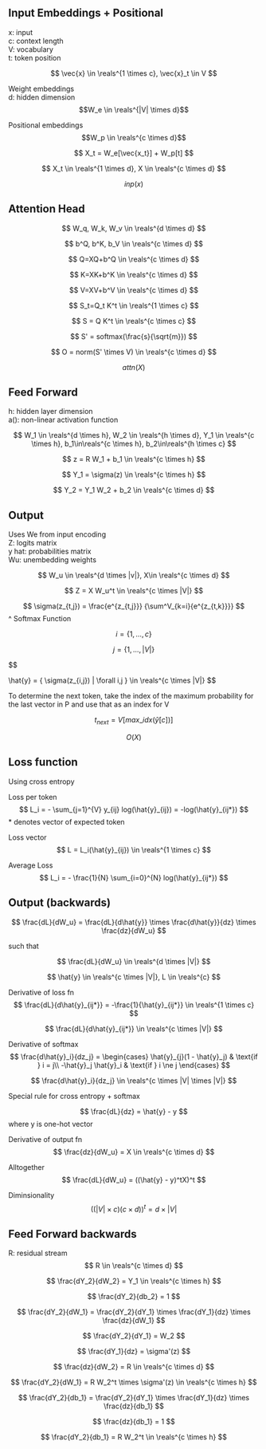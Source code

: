 ## Input Embeddings + Positional

x: input  
c: context length  
V: vocabulary  
t: token position

$$
\vec{x} \in \reals^{1 \times c},
\vec{x}_t \in V
$$


Weight embeddings  
d: hidden dimension
$$W_e \in \reals^{|V| \times d}$$

Positional embeddings
$$W_p \in \reals^{c \times d}$$

$$
X_t = 
W_e[\vec{x_t}] +
W_p[t]
$$

$$ 
X_t \in \reals^{1 \times d},
X \in \reals^{c \times d} 
$$

$$ inp(x) $$

## Attention Head
$$
W_q, W_k, W_v \in \reals^{d \times d}
$$

$$
b^Q, b^K, b_V \in \reals^{c \times d}
$$

$$
Q=XQ+b^Q \in \reals^{c \times d}
$$

$$
K=XK+b^K \in \reals^{c \times d}
$$

$$
V=XV+b^V \in \reals^{c \times d}
$$

$$
S_t=Q_t K^t \in \reals^{1 \times c}
$$

$$
S = Q K^t \in \reals^{c \times c}
$$

$$
S' = softmax(\frac{s}{\sqrt{m}})
$$

$$
O = norm(S' \times V) \in \reals^{c \times d}
$$


$$
attn(X)
$$

## Feed Forward
h: hidden layer dimension  
a(): non-linear activation function

$$
W_1 \in \reals^{d \times h}, 
W_2 \in \reals^{h \times d},
Y_1 \in \reals^{c \times h},
b_1\in\reals^{c \times h},
b_2\in\reals^{h \times c}
$$

$$
z = R W_1 + b_1
\in \reals^{c \times h}
$$

$$
Y_1 = \sigma(z)
\in \reals^{c \times h}
$$

$$
Y_2 = Y_1 W_2 + b_2 \in \reals^{c \times d}
$$

## Output
Uses We from input encoding  
Z: logits matrix  
y hat: probabilities matrix  
Wu: unembedding weights

$$
W_u \in \reals^{d \times |v|}, X\in \reals^{c \times d}
$$

$$
Z = X W_u^t \in \reals^{c \times |V|}
$$

$$
\sigma(z_{t,j}) =
\frac{e^{z_{t,j}}}
{\sum^V_{k=i}{e^{z_{t,k}}}}
$$
^ Softmax Function

$$
i = \{ 1, ..., c \}
$$

$$
j = \{ 1, ..., |V| \}
$$

$$

\hat{y} = 
\{
\sigma(z_{i,j}) | \forall i,j
\}
\in \reals^{c \times |V|}
$$

To determine the next token, take the index of the maximum probability for the last vector in P and use that as an index for V

$$
t_{next} = V[max\_idx(\hat{y}[c])]
$$

$$O(X)$$

## Loss function
Using cross entropy

Loss per token
$$
L_i = - \sum_{j=1}^{V} y_{ij} log(\hat{y}_{ij}) = -log(\hat{y}_{ij*})
$$
\* denotes vector of expected token

Loss vector
$$
L = L_i(\hat{y}_{ij}) \in \reals^{1 \times c}
$$

Average Loss
$$
L_i = - \frac{1}{N} \sum_{i=0}^{N} log(\hat{y}_{ij*})
$$

## Output (backwards)
$$
\frac{dL}{dW_u} = 
\frac{dL}{d\hat{y}} \times
\frac{d\hat{y}}{dz} \times
\frac{dz}{dW_u}
$$

such that

$$
\frac{dL}{dW_u} \in \reals^{d \times |V|}
$$

$$
\hat{y} \in \reals^{c \times |V|}, L \in \reals^{c}
$$


Derivative of loss fn
$$
\frac{dL}{d\hat{y}_{ij*}} =
-\frac{1}{\hat{y}_{ij*}}
\in \reals^{1 \times c}
$$

$$
\frac{dL}{d\hat{y}_{ij*}} \in \reals^{c \times |V|}
$$

Derivative of softmax
$$
\frac{d\hat{y}_i}{dz_j} =
\begin{cases}
\hat{y}_{j}(1 - \hat{y}_j) & \text{if } i = j\\
-\hat{y}_j \hat{y}_i & \text{if } i \ne j
\end{cases}
$$

$$
\frac{d\hat{y}_i}{dz_j} \in \reals^{c \times |V| \times |V|}
$$

Special rule for cross entropy + softmax

$$
\frac{dL}{dz} = \hat{y} - y
$$
where y is one-hot vector

Derivative of output fn
$$
\frac{dz}{dW_u} = X \in \reals^{c \times d}
$$

Alltogether
$$
\frac{dL}{dW_u} = 
((\hat{y} - y)^tX)^t
$$

Diminsionality
$$
((|V| \times c)(c \times d))^t = d \times |V|
$$

## Feed Forward backwards
R: residual stream
$$
R \in \reals^{c \times d}
$$

$$
\frac{dY_2}{dW_2} = Y_1
\in \reals^{c \times h}
$$

$$
\frac{dY_2}{db_2} = 1
$$

$$
\frac{dY_2}{dW_1} =
\frac{dY_2}{dY_1} \times
\frac{dY_1}{dz} \times
\frac{dz}{dW_1}
$$

$$
\frac{dY_2}{dY_1} = W_2
$$

$$
\frac{dY_1}{dz} = \sigma'(z)
$$

$$
\frac{dz}{dW_2} =
R \in \reals^{c \times d}
$$

$$
\frac{dY_2}{dW_1} =
R W_2^t \times \sigma'(z)
\in \reals^{c \times h}
$$

$$
\frac{dY_2}{db_1} = 
\frac{dY_2}{dY_1} \times
\frac{dY_1}{dz} \times
\frac{dz}{db_1}
$$

$$
\frac{dz}{db_1} = 1
$$

$$
\frac{dY_2}{db_1} = 
R W_2^t
\in \reals^{c \times h}
$$